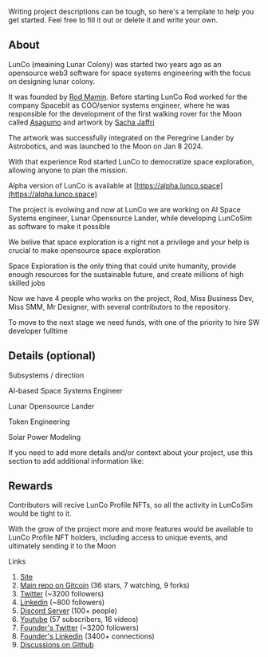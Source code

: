 Writing project descriptions can be tough, so here's a template to help you get started. Feel free to fill it out or delete it and write your own.

  

## About

  LunCo (meaining Lunar Colony) was started two years ago as an opensource web3 software for space systems engineering with the focus on designing lunar colony.

  It was founded by [Rod Mamin](https://twitter.com/_Difint_). Before starting LunCo Rod worked for the company Spacebit as COO/senior systems engineer, where he was responsible for the development of the first walking rover for the Moon called [Asagumo](https://www.youtube.com/watch?v=Fko0VZNO8DM) and artwork by [Sacha Jaffri ](https://edition.cnn.com/style/article/art-in-space-sacha-jafri-dubai-spc-intl/index.html)

The artwork was successfully integrated on the Peregrine Lander by Astrobotics, and was launched to the Moon on Jan 8 2024.

With that experience Rod started LunCo to democratize space exploration, allowing anyone to plan the mission.

Alpha version of LunCo is available at [https://alpha.lunco.space](https://alpha.lunco.space)

The project is evolwing and now at LunCo we are working on AI Space Systems engineer, Lunar Opensource Lander, while developing LunCoSim as software to make it possible

We belive that space exploration is a right not a privilege and your help is crucial to make opensource space exploration

Space Exploration is the only thing that could unite humanity, provide enough resources for the sustainable future, and create millions of high skilled jobs

Now we have 4 people who works on the project, Rod, Miss Business Dev, Miss SMM, Mr Designer, with several contributors to the repository.

To move to the next stage we need funds, with one of the priority to hire SW developer fulltime

## Details (optional)

  Subsystems / direction

AI-based Space Systems Engineer

Lunar Opensource Lander

Token Engineering

Solar Power Modeling

If you need to add more details and/or context about your project, use this section to add additional information like:


  

## Rewards

 Contributors will recive LunCo Profile NFTs, so all the activity in LunCoSim would be tight to it.

  With the grow of the project more and more features would be available to LunCo Profile NFT holders, including access to unique events, and ultimately sending it to the Moon

Links

1. [Site](https://lunco.space)
2. [Main repo on Gitcoin](https://github.com/LunCoSim/lunco-sim) (36 stars, 7 watching, 9 forks)
3. [Twitter](https://twitter.com/LunCoSim) (~3200 followers)
4. [Linkedin](https://www.linkedin.com/company/luncosim/) (~800 followers)
5. [Discord Server](https://discord.gg/uTEFrW32) (100+ people)
7. [Youtube](https://www.youtube.com/@LunCoSim) (57 subscribers, 16 videos)
8. [Founder's Twitter](https://twitter.com/_Difint_) (~3200 followers)
9. [Founder's Linkedin](https://www.linkedin.com/in/rod-mamin-2a48a12b/) (3400+ connections)
10. [Discussions on Github](https://github.com/orgs/LunCoSim/discussions)